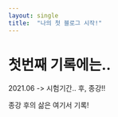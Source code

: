 ```yaml
---
layout: single
title:  "나의 첫 블로그 시작!"
---
```


# 첫번째 기록에는..

2021.06 -> 시험기간.. 후, 종강!! 

종강 후의 삶은 여기서 기록!
